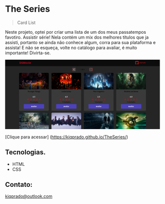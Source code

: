 # The Series

> Card List

Neste projeto, optei por criar uma lista de um dos meus passatempos favotiro. Assistir série!
Nela contém um mix dos melhores títulos que ja assisti, portanto se ainda não conhece algum, corra para sua plataforma e assista!
E não se esqueça, volte no catálogo para avaliar, é muito importante! Divirta-se.

![preview](./ScreenShoot/TheSeries.png)

[Clique para acessar] (https://kiqprado.github.io/TheSeries/)

## Tecnologias.

- HTML
- CSS

## Contato:

kiqprado@outlook.com
